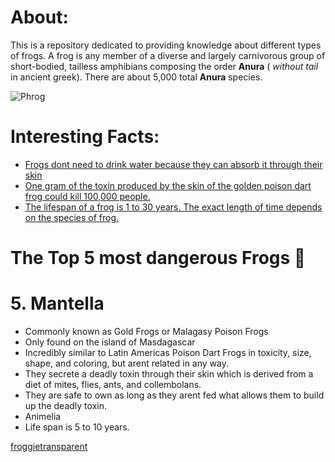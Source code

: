# About:
This is a repository dedicated to providing knowledge about different types of frogs. A frog is any member of a diverse and largely carnivorous group of short-bodied, tailless amphibians composing the order **Anura** ( *without tail* in ancient greek). There are about 5,000 total **Anura** species. 


![Phrog](https://i.kym-cdn.com/photos/images/newsfeed/001/488/258/74e.gif)

# Interesting Facts:
- [Frogs dont need to drink water because they can absorb it through their skin](https://onekindplanet.org/animal/frog/)
- [One gram of the toxin produced by the skin of the golden poison dart frog could kill 100,000 people.](https://www.smithsonianmag.com/science-nature/14-fun-facts-about-frogs-180947089/)
- [The lifespan of a frog is 1 to 30 years. The exact length of time depends on the species of frog.](http://justfunfacts.com/interesting-facts-about-frogs/)

# The Top 5 most dangerous Frogs :frog:

# 5. Mantella
- Commonly known as Gold Frogs or Malagasy Poison Frogs
- Only found on the island of Masdagascar
- Incredibly similar to Latin Americas Poison Dart Frogs in toxicity, size, shape, and coloring, but arent related in any way.
- They secrete a deadly toxin through their skin which is derived from a diet of mites, flies, ants, and collembolans.
- They are safe to own as long as they arent fed what allows them to build up the deadly toxin.
- Animelia
- Life span is 5 to 10 years.

[froggietransparent](https://github.com/gabeeramo1515/Free-For-All/blob/master/Pictures/froggietransparent.png?raw=true)